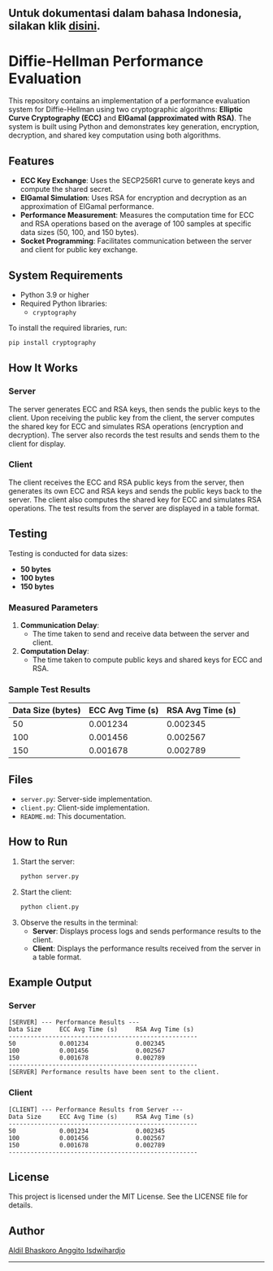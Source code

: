 
Untuk dokumentasi dalam bahasa Indonesia, silakan klik [disini](./README-ID.md).
---

# Diffie-Hellman Performance Evaluation

This repository contains an implementation of a performance evaluation system for Diffie-Hellman using two cryptographic algorithms: **Elliptic Curve Cryptography (ECC)** and **ElGamal (approximated with RSA)**. The system is built using Python and demonstrates key generation, encryption, decryption, and shared key computation using both algorithms.

## Features
- **ECC Key Exchange**: Uses the SECP256R1 curve to generate keys and compute the shared secret.
- **ElGamal Simulation**: Uses RSA for encryption and decryption as an approximation of ElGamal performance.
- **Performance Measurement**: Measures the computation time for ECC and RSA operations based on the average of 100 samples at specific data sizes (50, 100, and 150 bytes).
- **Socket Programming**: Facilitates communication between the server and client for public key exchange.

## System Requirements
- Python 3.9 or higher
- Required Python libraries:
  - `cryptography`

To install the required libraries, run:
```bash
pip install cryptography
```

## How It Works
### Server
The server generates ECC and RSA keys, then sends the public keys to the client. Upon receiving the public key from the client, the server computes the shared key for ECC and simulates RSA operations (encryption and decryption). The server also records the test results and sends them to the client for display.

### Client
The client receives the ECC and RSA public keys from the server, then generates its own ECC and RSA keys and sends the public keys back to the server. The client also computes the shared key for ECC and simulates RSA operations. The test results from the server are displayed in a table format.

## Testing
Testing is conducted for data sizes:
- **50 bytes**
- **100 bytes**
- **150 bytes**

### Measured Parameters
1. **Communication Delay**:
   - The time taken to send and receive data between the server and client.
2. **Computation Delay**:
   - The time taken to compute public keys and shared keys for ECC and RSA.

### Sample Test Results
| **Data Size (bytes)** | **ECC Avg Time (s)** | **RSA Avg Time (s)** |
|-----------------------|----------------------|----------------------|
| 50                    | 0.001234             | 0.002345             |
| 100                   | 0.001456             | 0.002567             |
| 150                   | 0.001678             | 0.002789             |

## Files
- `server.py`: Server-side implementation.
- `client.py`: Client-side implementation.
- `README.md`: This documentation.

## How to Run
1. Start the server:
   ```bash
   python server.py
   ```
2. Start the client:
   ```bash
   python client.py
   ```
3. Observe the results in the terminal:
   - **Server**: Displays process logs and sends performance results to the client.
   - **Client**: Displays the performance results received from the server in a table format.

## Example Output
### Server
```plaintext
[SERVER] --- Performance Results ---
Data Size     ECC Avg Time (s)     RSA Avg Time (s)
----------------------------------------------------
50            0.001234             0.002345
100           0.001456             0.002567
150           0.001678             0.002789
----------------------------------------------------
[SERVER] Performance results have been sent to the client.
```

### Client
```plaintext
[CLIENT] --- Performance Results from Server ---
Data Size     ECC Avg Time (s)     RSA Avg Time (s)
----------------------------------------------------
50            0.001234             0.002345
100           0.001456             0.002567
150           0.001678             0.002789
----------------------------------------------------
```

## License
This project is licensed under the MIT License. See the LICENSE file for details.

## Author
[Aldil Bhaskoro Anggito Isdwihardjo](https://github.com/aldilbhaskoro)

--- 
